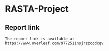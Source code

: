 # RASTA-Project

## Report link
	The report link is available at https://www.overleaf.com/9772511nsjrzzccdcqv